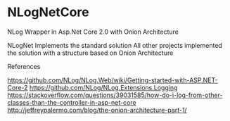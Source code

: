 # NLogNetCore
NLog Wrapper in Asp.Net Core 2.0 with Onion Architecture

NLogNet Implements the standard solution
All other projects implemented the solution with a structure based on Onion Architecture

References

https://github.com/NLog/NLog.Web/wiki/Getting-started-with-ASP.NET-Core-2
https://github.com/NLog/NLog.Extensions.Logging
https://stackoverflow.com/questions/39031585/how-do-i-log-from-other-classes-than-the-controller-in-asp-net-core
http://jeffreypalermo.com/blog/the-onion-architecture-part-1/
